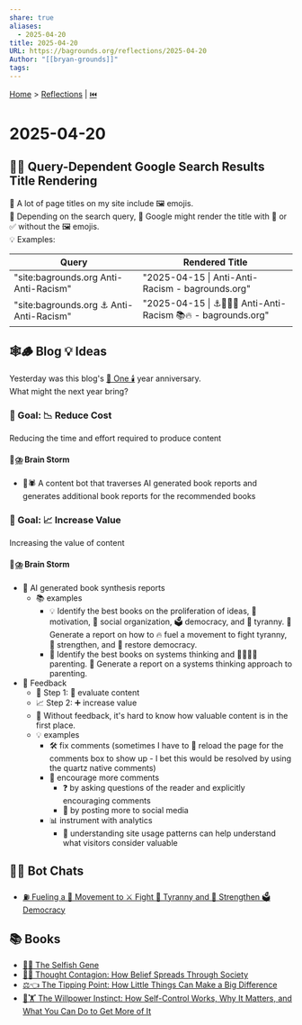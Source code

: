```yaml
---
share: true
aliases:
  - 2025-04-20
title: 2025-04-20
URL: https://bagrounds.org/reflections/2025-04-20
Author: "[[bryan-grounds]]"
tags: 
---
```

[Home](../index.md) > [Reflections](./index.md) | [⏮️](./2025-04-19.md)  
# 2025-04-20  
## 👀🤔 Query-Dependent Google Search Results Title Rendering  
📝 A lot of page titles on my site include 🖼️ emojis.  
🤔 Depending on the search query, 🤖 Google might render the title with 🚫 or ✅ without the 🖼️ emojis.  
💡 Examples:  
  
| Query                                   | Rendered Title                                               |  
| --------------------------------------- | ------------------------------------------------------------ |  
| "site:bagrounds.org Anti-Anti-Racism"   | "2025-04-15 \| Anti-Anti-Racism - bagrounds.org"             |  
| "site:bagrounds.org ⚓ Anti-Anti-Racism" | "2025-04-15 \| ⚓🚫✊🏿 Anti-Anti-Racism 📚🔥 - bagrounds.org" |  
  
## 🕸️🪵 Blog 💡 Ideas  
Yesterday was this blog's [🥳 One 🕯️](./2025-04-19.md) year anniversary.  
What might the next year bring?  
  
### 🎯 Goal: 📉 Reduce Cost  
Reducing the time and effort required to produce content  
  
#### 🧠⛈️ Brain Storm  
- 🤖🕷️ A content bot that traverses AI generated book reports and generates additional book reports for the recommended books  
  
### 🎯 Goal: 📈 Increase Value  
Increasing the value of content  
  
#### 🧠⛈️ Brain Storm  
- 🤖 AI generated book synthesis reports  
    - 📚 examples  
        - 💡 Identify the best books on the proliferation of ideas, 🚀 motivation, 🤝 social organization, 🗳️ democracy, and 👑 tyranny. 📝 Generate a report on how to 🔥 fuel a movement to fight tyranny, 💪 strengthen, and 🔄 restore democracy.  
        - 🧠 Identify the best books on systems thinking and 👨‍👩‍👧‍👦 parenting. 📝 Generate a report on a systems thinking approach to parenting.  
- 💬 Feedback  
    - 👣 Step 1: 🧐 evaluate content  
    - 📈 Step 2: ➕ increase value  
    - 🚫 Without feedback, it's hard to know how valuable content is in the first place.  
    - 💡 examples  
        - 🛠️ fix comments (sometimes I have to 🔄 reload the page for the comments box to show up - I bet this would be resolved by using the quartz native comments)  
        - 📣 encourage more comments  
            - ❓ by asking questions of the reader and explicitly encouraging comments  
            - 📱 by posting more to social media  
        - 📊 instrument with analytics  
            - 🧭 understanding site usage patterns can help understand what visitors consider valuable  
  
## 🤖💬 Bot Chats  
- [⛽ Fueling a 👥 Movement to ⚔️ Fight 👹 Tyranny and 💪 Strengthen 🗳️ Democracy](../bot-chats/fueling-a-movement-to-fight-tyranny-and-strengthen-democracy.md)  
  
## 📚 Books  
- [👤🧬 The Selfish Gene](../books/the-selfish-gene.md)  
- [💭🦠 Thought Contagion: How Belief Spreads Through Society](../books/thought-contagion.md)  
- [⚖️👈 The Tipping Point: How Little Things Can Make a Big Difference](../books/the-tipping-point.md)  
- [🧘🏋️ The Willpower Instinct: How Self-Control Works, Why It Matters, and What You Can Do to Get More of It](../books/the-willpower-instinct.md)  
